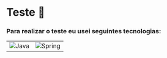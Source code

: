 # Teste 📄

### Para realizar o teste eu usei seguintes tecnologias:



|| | 
|-|-|
|![Java](https://img.shields.io/badge/java-%23ED8B00.svg?style=for-the-badge&logo=openjdk&logoColor=white)  |![Spring](https://img.shields.io/badge/python-%236DB33F.svg?style=for-the-badge&logo=spring&logoColor=white) |
